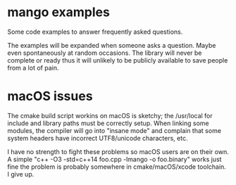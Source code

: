 # mango examples
Some code examples to answer frequently asked questions.

The examples will be expanded when someone asks a question. Maybe even spontaneously at random occasions.
The library will never be complete or ready thus it will unlikely to be publicly available to save people from a lot of pain.

# macOS issues

The cmake build script workins on macOS is sketchy; the /usr/local for include and library paths must be correctly setup.
When linking some modules, the compiler will go into "insane mode" and complain that some system headers have incorrect UTF8/unicode characters, etc.

I have no strength to fight these problems so macOS users are on their own.
A simple "c++ -O3 -std=c++14 foo.cpp -lmango -o foo.binary" works just fine the problem is probably somewhere in cmake/macOS/xcode toolchain. I give up.
